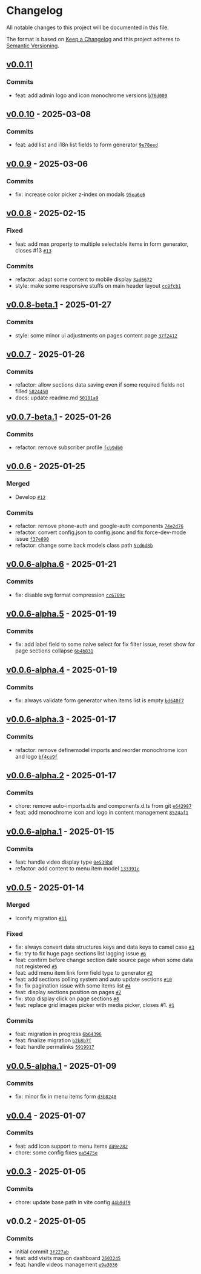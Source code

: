 # Changelog

All notable changes to this project will be documented in this file.

The format is based on [Keep a Changelog](https://keepachangelog.com/en/1.0.0/)
and this project adheres to [Semantic Versioning](https://semver.org/spec/v2.0.0.html).

## [v0.0.11](https://github.com/creopse/creopse/compare/v0.0.10...v0.0.11)

### Commits

- feat: add admin logo and icon monochrome versions [`b76d009`](https://github.com/creopse/creopse/commit/b76d0097434457bb1c13cb3d2f89a58ecf3ab752)

## [v0.0.10](https://github.com/creopse/creopse/compare/v0.0.9...v0.0.10) - 2025-03-08

### Commits

- feat: add list and i18n list fields to form generator [`9e78eed`](https://github.com/creopse/creopse/commit/9e78eed5bc08794eb190b11ce7617d876ac76789)

## [v0.0.9](https://github.com/creopse/creopse/compare/v0.0.8...v0.0.9) - 2025-03-06

### Commits

- fix: increase color picker z-index on modals [`95ea6e6`](https://github.com/creopse/creopse/commit/95ea6e6621fc48836b6f3f1a756154d1cd52aaaa)

## [v0.0.8](https://github.com/creopse/creopse/compare/v0.0.8-beta.1...v0.0.8) - 2025-02-15

### Fixed

- feat: add max property to multiple selectable items in form generator, closes #13 [`#13`](https://github.com/creopse/creopse/issues/13)

### Commits

- refactor: adapt some content to mobile display [`3ad6672`](https://github.com/creopse/creopse/commit/3ad66725d123c4401dc2f05beb0141aaae115a00)
- style: make some responsive stuffs on main header layout [`cc8fcb1`](https://github.com/creopse/creopse/commit/cc8fcb105efda29b503b0e71da1899a26ca2bca3)

## [v0.0.8-beta.1](https://github.com/creopse/creopse/compare/v0.0.7...v0.0.8-beta.1) - 2025-01-27

### Commits

- style: some minor ui adjustments on pages content page [`37f2412`](https://github.com/creopse/creopse/commit/37f2412ef41b0414fc989e1ddc62ba10dfc3bd66)

## [v0.0.7](https://github.com/creopse/creopse/compare/v0.0.7-beta.1...v0.0.7) - 2025-01-26

### Commits

- refactor: allow sections data saving even if some required fields not filled [`5824450`](https://github.com/creopse/creopse/commit/5824450dfbed64afb03697711cf3ea67c5a0206f)
- docs: update readme.md [`50181a9`](https://github.com/creopse/creopse/commit/50181a9e2d6619a58e841ea4ec1a4879a63f3c18)

## [v0.0.7-beta.1](https://github.com/creopse/creopse/compare/v0.0.6...v0.0.7-beta.1) - 2025-01-26

### Commits

- refactor: remove subscriber profile [`fcb9db0`](https://github.com/creopse/creopse/commit/fcb9db09b891d7074c8680db831e3cfe50b2ba66)

## [v0.0.6](https://github.com/creopse/creopse/compare/v0.0.6-alpha.6...v0.0.6) - 2025-01-25

### Merged

- Develop [`#12`](https://github.com/creopse/creopse/pull/12)

### Commits

- refactor: remove phone-auth and google-auth components [`74e2d76`](https://github.com/creopse/creopse/commit/74e2d7622ecf4fa7be14f52356a5feb53ab04826)
- refactor: convert config.json to config.jsonc and fix force-dev-mode issue [`f37e890`](https://github.com/creopse/creopse/commit/f37e890458d016cb08ec44bd8a4da9c673fc731c)
- refactor: change some back models class path [`5cd6d8b`](https://github.com/creopse/creopse/commit/5cd6d8bedcae1784ef572caf1b343008daa0aa2e)

## [v0.0.6-alpha.6](https://github.com/creopse/creopse/compare/v0.0.6-alpha.5...v0.0.6-alpha.6) - 2025-01-21

### Commits

- fix: disable svg format compression [`cc6709c`](https://github.com/creopse/creopse/commit/cc6709c955def82923a9db52d4055bb05953cce3)

## [v0.0.6-alpha.5](https://github.com/creopse/creopse/compare/v0.0.6-alpha.4...v0.0.6-alpha.5) - 2025-01-19

### Commits

- fix: add label field to some naive select for fix filter issue, reset show for page sections collapse [`6b4b831`](https://github.com/creopse/creopse/commit/6b4b83182ef65ddfa9023385b5dc34b39b757947)

## [v0.0.6-alpha.4](https://github.com/creopse/creopse/compare/v0.0.6-alpha.3...v0.0.6-alpha.4) - 2025-01-19

### Commits

- fix: always validate form generator when items list is empty [`bd640f7`](https://github.com/creopse/creopse/commit/bd640f75597cefc527d678d4b556ed6545a9178e)

## [v0.0.6-alpha.3](https://github.com/creopse/creopse/compare/v0.0.6-alpha.2...v0.0.6-alpha.3) - 2025-01-17

### Commits

- refactor: remove definemodel imports and reorder monochrome icon and logo [`bf4ce9f`](https://github.com/creopse/creopse/commit/bf4ce9fb81dfc751a009d3d70f440db45931555d)

## [v0.0.6-alpha.2](https://github.com/creopse/creopse/compare/v0.0.6-alpha.1...v0.0.6-alpha.2) - 2025-01-17

### Commits

- chore: remove auto-imports.d.ts and components.d.ts from git [`e642987`](https://github.com/creopse/creopse/commit/e64298799999f7ec7d67ea72c2492a8aedd7f619)
- feat: add monochrome icon and logo in content management [`8524af1`](https://github.com/creopse/creopse/commit/8524af1f7b6a6185fc62d85c0e6aca10447ddf0a)

## [v0.0.6-alpha.1](https://github.com/creopse/creopse/compare/v0.0.5...v0.0.6-alpha.1) - 2025-01-15

### Commits

- feat: handle video display type [`0e539bd`](https://github.com/creopse/creopse/commit/0e539bd16a0e819e9a9da99442aee5e87dab52af)
- refactor: add content to menu item model [`133391c`](https://github.com/creopse/creopse/commit/133391cf4a652ad64d5c4d90262b57056d7fef82)

## [v0.0.5](https://github.com/creopse/creopse/compare/v0.0.5-alpha.1...v0.0.5) - 2025-01-14

### Merged

- Iconify migration [`#11`](https://github.com/creopse/creopse/pull/11)

### Fixed

- fix: always convert data structures keys and data keys to camel case [`#3`](https://github.com/creopse/creopse/issues/3)
- fix: try to fix huge page sections list lagging issue [`#6`](https://github.com/creopse/creopse/issues/6)
- feat: confirm before change section date source page when some data not registered [`#5`](https://github.com/creopse/creopse/issues/5)
- feat: add menu item link form field type to generator [`#2`](https://github.com/creopse/creopse/issues/2)
- feat: add sections polling system and auto update sections [`#10`](https://github.com/creopse/creopse/issues/10)
- fix: fix pagination issue with some items list [`#4`](https://github.com/creopse/creopse/issues/4)
- feat: display sections position on pages [`#7`](https://github.com/creopse/creopse/issues/7)
- fix: stop display click on page sections [`#8`](https://github.com/creopse/creopse/issues/8)
- feat: replace grid images picker with media picker, closes #1. [`#1`](https://github.com/creopse/creopse/issues/1)

### Commits

- feat: migration in progress [`6b64396`](https://github.com/creopse/creopse/commit/6b6439665441988745beac37ee777ffc751558ef)
- feat: finalize migration [`b2b8b7f`](https://github.com/creopse/creopse/commit/b2b8b7fed5dd7fa2b9681eae1a18cec28279c72c)
- feat: handle permalinks [`5919917`](https://github.com/creopse/creopse/commit/5919917c15243b5d1ee86edaa1eb91429a1626a1)

## [v0.0.5-alpha.1](https://github.com/creopse/creopse/compare/v0.0.4...v0.0.5-alpha.1) - 2025-01-09

### Commits

- fix: minor fix in menu items form [`d3b8240`](https://github.com/creopse/creopse/commit/d3b8240a1d19c1089383d3e287e825c27fa79a71)

## [v0.0.4](https://github.com/creopse/creopse/compare/v0.0.3...v0.0.4) - 2025-01-07

### Commits

- feat: add icon support to menu items [`d49e282`](https://github.com/creopse/creopse/commit/d49e28257174592976cfef1ab9748a64002b34cf)
- chore: some config fixes [`ea5475e`](https://github.com/creopse/creopse/commit/ea5475eb46caab3d919acae06a2b8aee18e81e48)

## [v0.0.3](https://github.com/creopse/creopse/compare/v0.0.2...v0.0.3) - 2025-01-05

### Commits

- chore: update base path in vite config [`44b9df9`](https://github.com/creopse/creopse/commit/44b9df918cc1f310e920cf58049e65c17389a6a0)

## v0.0.2 - 2025-01-05

### Commits

- initial commit [`3f227ab`](https://github.com/creopse/creopse/commit/3f227abaece5f7c4ff1aaedb4c24d1df6e9a0167)
- feat: add visits map on dashboard [`2603245`](https://github.com/creopse/creopse/commit/260324559870ccb877abf71394dc497b5a48d1d4)
- feat: handle videos management [`e9a3036`](https://github.com/creopse/creopse/commit/e9a30365d0213fe29b8974d3bbcef494b0d3caf0)
